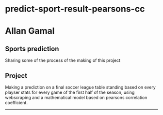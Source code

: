 # predict-sport-result-pearsons-cc

# Allan Gamal

  <h2>Sports prediction</h2>
  <p>Sharing some of the process of the making of this project </p>

  <h2>Project</h3>
    <p>Making a prediction on a final soccer league table standing based on every playser stats for every game of the first half of the season, using webscraping and a mathematical model based on pearsons correlation coefficient. 
</p>


---
